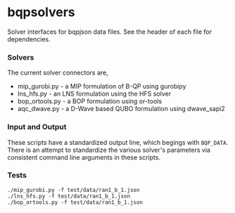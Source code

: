 # bqpsolvers

Solver interfaces for bqpjson data files.
See the header of each file for dependencies.


### Solvers

The current solver connectors are,

* mip_gurobi.py - a MIP formulation of B-QP using gurobipy
* lns_hfs.py - an LNS formulation using the HFS solver
* bop_ortools.py - a BOP formulation using or-tools
* aqc_dwave.py - a D-Wave based QUBO formulation using dwave_sapi2


### Input and Output

These scripts have a standardized output line, which begings with `BQP_DATA`.
There is an attempt to standardize the various solver's parameters via consistent command line arguments in these scripts.


### Tests

```
./mip_gurobi.py -f test/data/ran1_b_1.json 
./lns_hfs.py -f test/data/ran1_b_1.json 
./bop_ortools.py -f test/data/ran1_b_1.json 
```
